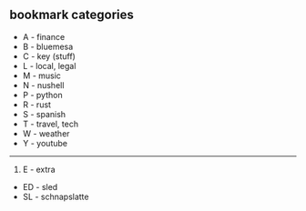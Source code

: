 ## bookmark categories

* A - finance
* B - bluemesa
* C - key (stuff)
* L - local, legal
* M - music
* N - nushell
* P - python
* R - rust
* S - spanish
* T - travel, tech
* W - weather
* Y - youtube

---

1. E - extra
  * ED - sled
  * SL - schnapslatte
